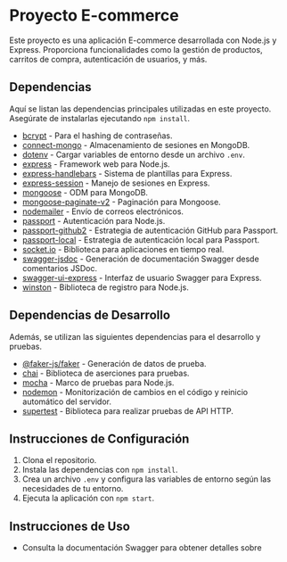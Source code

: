 # Proyecto E-commerce

Este proyecto es una aplicación E-commerce desarrollada con Node.js y Express. Proporciona funcionalidades como la gestión de productos, carritos de compra, autenticación de usuarios, y más.

## Dependencias

Aquí se listan las dependencias principales utilizadas en este proyecto. Asegúrate de instalarlas ejecutando `npm install`.

- [bcrypt](https://www.npmjs.com/package/bcrypt) - Para el hashing de contraseñas.
- [connect-mongo](https://www.npmjs.com/package/connect-mongo) - Almacenamiento de sesiones en MongoDB.
- [dotenv](https://www.npmjs.com/package/dotenv) - Cargar variables de entorno desde un archivo `.env`.
- [express](https://www.npmjs.com/package/express) - Framework web para Node.js.
- [express-handlebars](https://www.npmjs.com/package/express-handlebars) - Sistema de plantillas para Express.
- [express-session](https://www.npmjs.com/package/express-session) - Manejo de sesiones en Express.
- [mongoose](https://www.npmjs.com/package/mongoose) - ODM para MongoDB.
- [mongoose-paginate-v2](https://www.npmjs.com/package/mongoose-paginate-v2) - Paginación para Mongoose.
- [nodemailer](https://www.npmjs.com/package/nodemailer) - Envío de correos electrónicos.
- [passport](https://www.npmjs.com/package/passport) - Autenticación para Node.js.
- [passport-github2](https://www.npmjs.com/package/passport-github2) - Estrategia de autenticación GitHub para Passport.
- [passport-local](https://www.npmjs.com/package/passport-local) - Estrategia de autenticación local para Passport.
- [socket.io](https://www.npmjs.com/package/socket.io) - Biblioteca para aplicaciones en tiempo real.
- [swagger-jsdoc](https://www.npmjs.com/package/swagger-jsdoc) - Generación de documentación Swagger desde comentarios JSDoc.
- [swagger-ui-express](https://www.npmjs.com/package/swagger-ui-express) - Interfaz de usuario Swagger para Express.
- [winston](https://www.npmjs.com/package/winston) - Biblioteca de registro para Node.js.

## Dependencias de Desarrollo

Además, se utilizan las siguientes dependencias para el desarrollo y pruebas.

- [@faker-js/faker](https://www.npmjs.com/package/@faker-js/faker) - Generación de datos de prueba.
- [chai](https://www.npmjs.com/package/chai) - Biblioteca de aserciones para pruebas.
- [mocha](https://www.npmjs.com/package/mocha) - Marco de pruebas para Node.js.
- [nodemon](https://www.npmjs.com/package/nodemon) - Monitorización de cambios en el código y reinicio automático del servidor.
- [supertest](https://www.npmjs.com/package/supertest) - Biblioteca para realizar pruebas de API HTTP.

## Instrucciones de Configuración

1. Clona el repositorio.
2. Instala las dependencias con `npm install`.
3. Crea un archivo `.env` y configura las variables de entorno según las necesidades de tu entorno.
4. Ejecuta la aplicación con `npm start`.

## Instrucciones de Uso

- Consulta la documentación Swagger para obtener detalles sobre
